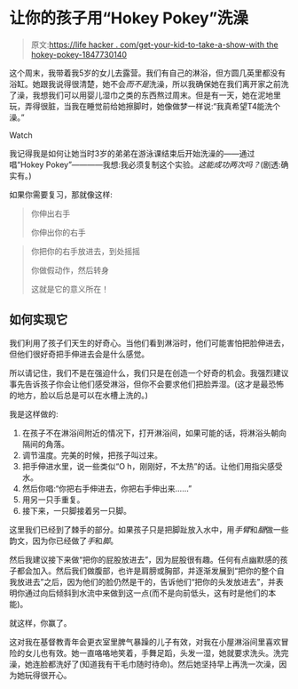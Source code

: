 # 让你的孩子用“Hokey Pokey”洗澡

> 原文:[https://life hacker . com/get-your-kid-to-take-a-show-with the hokey-pokey-1847730140](https://lifehacker.com/get-your-kid-to-take-a-shower-with-the-hokey-pokey-1847730140)

这个周末，我带着我5岁的女儿去露营。我们有自己的淋浴，但方圆几英里都没有浴缸。她跟我说得很清楚，她不会*而不是*洗澡，所以我确保她在我们离开家之前洗了澡，我想我们可以用婴儿湿巾之类的东西熬过周末。但是有一天，她在泥地里玩，弄得很脏，当我在睡觉前给她擦脚时，她像做梦一样说:“我真希望T4能洗个澡。”

Watch

我记得我是如何让她当时3岁的弟弟在游泳课结束后开始洗澡的——通过唱“Hokey Pokey”————我想:我必须复制这个实验。*这能成功两次吗？*(剧透:确实有。)

如果你需要复习，那就像这样:

> 你伸出右手
> 
> 你伸出你的右手

> 你把你的右手放进去，到处摇摇
> 
> 你做假动作，然后转身
> 
> 这就是它的意义所在！

## 如何实现它

我们利用了孩子们天生的好奇心。当他们看到淋浴时，他们可能害怕把脸伸进去，但他们很好奇把手伸进去会是什么感觉。

所以请记住，我们不是在强迫什么，我们只是在创造一个好奇的机会。我强烈建议事先告诉孩子你会让他们感受淋浴，但你不会要求他们把脸弄湿。(这才是最恐怖的地方，脸以后总是可以在水槽上洗的。)

我是这样做的:

1.  在孩子不在淋浴间附近的情况下，打开淋浴间，如果可能的话，将淋浴头朝向隔间的角落。
2.  调节温度。完美的时候，把孩子叫过来。
3.  把手伸进水里，说一些类似“O h，刚刚好，不太热”的话。让他们用指尖感受水。
4.  然后你唱:“你把右手伸进去，你把右手伸出来……”
5.  用另一只手重复。
6.  接下来，一只脚接着另一只脚。

这里我们已经到了棘手的部分。如果孩子只是把脚趾放入水中，用*手臂*和*腿*做一些韵文，因为你已经做了*手*和*脚*。

然后我建议接下来做“把你的屁股放进去”，因为屁股很有趣。任何有点幽默感的孩子都会加入。然后我们做腹部，也许是肩膀或胸部，并逐渐发展到“把你的整个自我放进去”之后，因为他们的脸仍然是干的，告诉他们“把你的头发放进去”，并表明你通过向后倾斜到水流中来做到这一点(而不是向前低头，这有时是他们的本能)。

就这样，你赢了。

这对我在基督教青年会更衣室里脾气暴躁的儿子有效，对我在小屋淋浴间里喜欢冒险的女儿也有效。她一直咯咯地笑着，手舞足蹈，头发一湿，她就要求洗头。洗完澡，她连脸都洗好了(知道我有干毛巾随时待命)。然后她坚持早上再洗一次澡，因为她玩得很开心。
